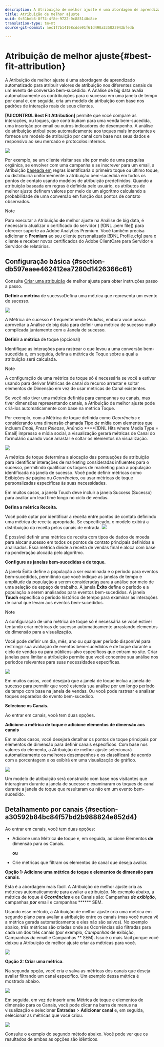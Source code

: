 ```yaml
---
description: A Atribuição de melhor ajuste é uma abordagem de aprendizado automatizado para atribuir valores de atribuição nos diferentes canais de um evento de conversão bem-sucedido. A Análise de big data avalia automaticamente as contribuições para o sucesso em uma janela de tempo por canal e, em seguida, cria um modelo de atribuição com base nos padrões de interação reais de seus clientes.
title: Atribuição de melhor ajuste
uuid: 0c51beb3-8f74-4f8e-9722-0c885140c8ce
translation-type: tm+mt
source-git-commit: aec1f7b14198cdde91f61d490a235022943bfedb

---
```



# Atribuição de melhor ajuste{#best-fit-attribution}

A Atribuição de melhor ajuste é uma abordagem de aprendizado automatizado para atribuir valores de atribuição nos diferentes canais de um evento de conversão bem-sucedido. A Análise de big data avalia automaticamente as contribuições para o sucesso em uma janela de tempo por canal e, em seguida, cria um modelo de atribuição com base nos padrões de interação reais de seus clientes.

**[!UICONTROL Best Fit Attribution]** permite que você compare as interações, ou toques, que contribuíram para uma venda bem-sucedida, uma inscrição por email ou outros indicadores de desempenho. A análise de atribuição atribui peso automaticamente aos toques mais importantes e fornece um modelo de atribuição por canal com base nos seus dados e responsivo ao seu mercado e protocolos internos.

![](assets/attrib_windows_5.png)

Por exemplo, se um cliente visitar seu site por meio de uma pesquisa orgânica, se envolver com uma campanha e se inscrever para um email, a Atribuição [baseada em](/help/home/c-get-started/c-attribution-profiles/c-rules-attrib/c-rules-attrib.md) regras identificaria o primeiro toque ou último toque, ou distribuiria uniformemente a atribuição bem-sucedida em todos os pontos de contato usando modelos de atribuição predefinidos. Quando a atribuição baseada em regras é definida pelo usuário, os atributos de melhor ajuste definem valores por meio de um algoritmo calculando a probabilidade de uma conversão em função dos pontos de contato observados.

>[!NOTE]
>
>Para executar a Atribuição **de** melhor ajuste na Análise de big data, é necessário atualizar o certificado do servidor ( [!DNL .pem file]) para oferecer suporte ao Adobe Analytics Premium. Você também precisa adicionar o **Premium** ao seu cliente personalizado [!DNL Profile.cfg] para o cliente e receber novos certificados do Adobe ClientCare para Servidor e Servidor de relatórios.

## Configuração básica {#section-db597eaee462412ea7280d1426366c61}

Consulte [Criar uma atribuição](../../../../home/c-get-started/c-attribution-profiles/c-attrib-algorithmic/c-attrib-building.md#concept-fede6fc4f592475fa8b351b1765a522d) de melhor ajuste para obter instruções passo a passo.

**Definir a métrica** de sucessoDefina uma métrica que representa um evento de sucesso.

![](assets/attrib_windows_1.png)

A Métrica de sucesso é frequentemente *Pedidos*, embora você possa aproveitar a Análise de big data para definir uma métrica de sucesso muito complicada juntamente com a Janela de sucesso.

**Definir a métrica** de toque (opcional)

Identifique as interações para rastrear o que levou a uma conversão bem-sucedida e, em seguida, defina a métrica de Toque sobre a qual a atribuição será calculada.

>[!NOTE]
>
>A configuração de uma métrica de toque só é necessária se você a estiver usando para derivar Métricas de canal do recurso arrastar e soltar elementos de Dimensão em vez de usar métricas de Canal existentes.

Se você não tiver uma métrica definida para campanhas ou canais, mas tiver dimensões representando canais, a Atribuição de melhor ajuste pode criá-los automaticamente com base na métrica Toque.

Por exemplo, com a Métrica de toque definida como *Ocorrências* e considerando uma dimensão chamada Tipo *de* mídia com elementos que incluem *Email*, *Press Release*, Anúncio ****[!DNL Hits where Media Type = Email] impresso e mídia social, a visualização gerará métricas de Canal do formulário quando você arrastar e soltar os elementos na visualização.

![](assets/attrib_windows_2.png)

A métrica de toque determina a alocação das pontuações de atribuição para identificar interações de marketing consideradas influentes para o sucesso, permitindo qualificar os toques de marketing para a população identificada na janela de sucesso. Você pode definir métricas como Exibições *de* página ou *Ocorrências*, ou usar métricas de toque personalizadas específicas às suas necessidades.

Em muitos casos, a janela Touch deve incluir a janela Success (Sucesso) para avaliar um lead time longo no ciclo de vendas.

**Defina a métrica Receita.**

Você pode optar por identificar a receita entre pontos de contato definindo uma métrica de receita apropriada. Se especificado, o modelo exibirá a distribuição da receita pelos canais de entrada. ![](assets/attrib_windows_6.png)

É possível definir uma métrica de receita com tipos de dados de moeda para alocar sucesso em todos os pontos de contato principais definidos e analisados. Essa métrica divide a receita de vendas final e aloca com base na ponderação alocada pelo algoritmo.

**Configure as janelas bem-sucedidas e de toque.**

A janela Êxito define a população a ser examinada e o período para eventos bem-sucedidos, permitindo que você indique as janelas de tempo e amplitude da população a serem consideradas para a análise por meio de uma seleção de espaço de trabalho. A janela **Êxito** define o período e a população a serem analisados para eventos bem-sucedidos. A janela **Touch** especifica o período histórico de tempo para examinar as interações de canal que levam aos eventos bem-sucedidos.

>[!NOTE]
>
>A configuração de uma métrica de toque só é necessária se você estiver tentando criar métricas de sucesso automaticamente arrastando elementos de dimensão para a visualização.

Você pode definir um dia, mês, ano ou qualquer período disponível para restringir sua avaliação de eventos bem-sucedidos e de toque durante o ciclo de vendas ou para públicos-alvo específicos que entram no site. Criar janelas para limitar a atribuição permite que você concentre sua análise nos períodos relevantes para suas necessidades específicas.

![](assets/attrib_windows_4.png)

Em muitos casos, você desejará que a janela de toque inclua a janela de sucesso para permitir que você estenda sua análise por um longo período de tempo com base na janela de vendas. Ou você pode rastrear e analisar toques separados do evento bem-sucedido.

**Selecione os Canais.**

Ao entrar em canais, você tem duas opções.

**Adicione a métrica de toque e adicione elementos de dimensão aos canais**

Em muitos casos, você desejará detalhar os pontos de toque principais por elementos de dimensão para definir canais específicos. Com base nos valores do elemento, a Atribuição de melhor ajuste selecionará automaticamente os melhores desempenhos e os classificará de acordo com a porcentagem e os exibirá em uma visualização de gráfico.

![](assets/attrib_windows_7.png)

Um modelo de atribuição será construído com base nos visitantes que interagiram durante a janela de sucesso e examinaram os toques de canal durante a janela de toque que resultaram ou não em um evento bem-sucedido.

## Detalhamento por canais {#section-a30592b84bc84f57bd2b988824e852d4}

Ao entrar em canais, você tem duas opções:

* Adicione uma Métrica **de** toque e, em seguida, adicione Elementos **de** dimensão para os Canais.

   **ou**

* Crie métricas que filtram os elementos de canal que deseja avaliar.

**Opção 1: Adicione uma métrica de toque e elementos de dimensão para canais**.

Esta é a abordagem mais fácil. A Atribuição de melhor ajuste cria as métricas automaticamente para avaliar a atribuição. No exemplo abaixo, a métrica de toque é ***Ocorrências*** e os Canais são: Campanhas ***de exibição***, campanhas ***por*** email e campanhas ****** SEM.

Usando esse método, a Atribuição de melhor ajuste cria uma métrica em segundo plano para avaliar a atribuição entre os canais (mas você nunca vê a métrica gerada automaticamente e eles não são salvos). No exemplo abaixo, três métricas são criadas onde as Ocorrências são filtradas para cada um dos três canais (por exemplo, *Campanhas* de exibição, Campanhas *de* email e Campanhas ** SEM). Isso é o mais fácil porque você deixou a Atribuição de melhor ajuste criar as métricas para você.

![](assets/attrib_touch_add_dims.png)

**Opção 2: Criar uma métrica**.

Na segunda opção, você cria e salva as métricas dos canais que deseja avaliar filtrando um canal específico. Um exemplo dessa métrica é mostrado abaixo.

![](assets/attrib_create_metric.png)

Em seguida, em vez de inserir uma Métrica de toque e elementos de dimensão para os Canais, você pode clicar na barra de menus na visualização e selecionar **Entradas** > **Adicionar canal** e, em seguida, selecionar as métricas que você criou.

![](assets/attrib_results_2.png)

Consulte o exemplo do segundo método abaixo. Você pode ver que os resultados de ambas as opções são idênticos.
